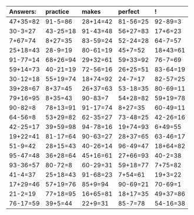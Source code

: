 | Answers: | practice | makes | perfect | ! |
| :--- | :--- | :--- | :--- | :--- |
| 47+35=82 | 91-5=86 | 28+14=42 | 81-56=25 | 92-89=3 | 
| 30-3=27 | 43-25=18 | 91-43=48 | 56+27=83 | 17+6=23 | 
| 7+67=74 | 8+27=35 | 83-59=24 | 52-24=28 | 64-7=57 | 
| 25+18=43 | 28-9=19 | 80-61=19 | 45+7=52 | 18+43=61 | 
| 91-77=14 | 68+26=94 | 29+32=61 | 59+33=92 | 76-7=69 | 
| 59+14=73 | 40-21=19 | 72-56=16 | 26+25=51 | 83-64=19 | 
| 30-12=18 | 55+19=74 | 18+74=92 | 24-7=17 | 82-57=25 | 
| 39+28=67 | 8+37=45 | 26+37=63 | 53-18=35 | 80-69=11 | 
| 79+16=95 | 8+35=43 | 90-83=7 | 54+28=82 | 59+19=78 | 
| 90-82=8 | 78+13=91 | 91-17=74 | 8+27=35 | 60-49=11 | 
| 64-56=8 | 53+29=82 | 62-35=27 | 73-48=25 | 42-26=16 | 
| 42-25=17 | 39+59=98 | 94-78=16 | 19+74=93 | 6+49=55 | 
| 19+22=41 | 81-17=64 | 90-63=27 | 28+37=65 | 63-46=17 | 
| 51-9=42 | 28+15=43 | 40-26=14 | 96-49=47 | 18+64=82 | 
| 95-47=48 | 36+28=64 | 45+16=61 | 27+66=93 | 40-2=38 | 
| 93-36=57 | 80-72=8 | 60-29=31 | 59+18=77 | 7+75=82 | 
| 41-4=37 | 25+18=43 | 91-68=23 | 7+54=61 | 19+3=22 | 
| 17+29=46 | 57+19=76 | 85+9=94 | 90-69=21 | 70-69=1 | 
| 21-2=19 | 77+18=95 | 16+65=81 | 18+17=35 | 49+37=86 | 
| 76-17=59 | 39+5=44 | 22+9=31 | 85-7=78 | 54-16=38 | 

